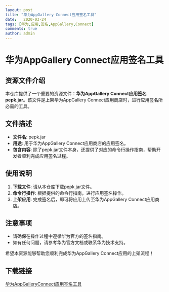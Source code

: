 ```yaml
---
layout: post
title: "华为AppGallery Connect应用签名工具"
date:   2020-03-24
tags: [华为,应用,签名,AppGallery,Connect]
comments: true
author: admin
---
```

# 华为AppGallery Connect应用签名工具

## 资源文件介绍

本仓库提供了一个重要的资源文件：**华为AppGallery Connect应用签名pepk.jar**。该文件是上架华为AppGallery Connect应用商店时，进行应用签名所必需的工具。

## 文件描述

- **文件名**: pepk.jar
- **用途**: 用于华为AppGallery Connect应用商店的应用签名。
- **包含内容**: 除了pepk.jar文件本身，还提供了对应的命令行操作指南，帮助开发者顺利完成应用签名过程。

## 使用说明

1. **下载文件**: 请从本仓库下载pepk.jar文件。
2. **命令行操作**: 根据提供的命令行指南，进行应用签名操作。
3. **上架应用**: 完成签名后，即可将应用上传至华为AppGallery Connect应用商店。

## 注意事项

- 请确保在操作过程中遵循华为官方的签名指南。
- 如有任何问题，请参考华为官方文档或联系华为技术支持。

希望本资源能够帮助您顺利完成华为AppGallery Connect应用的上架流程！

## 下载链接

[华为AppGalleryConnect应用签名工具](https://pan.quark.cn/s/5c711409c9a0)